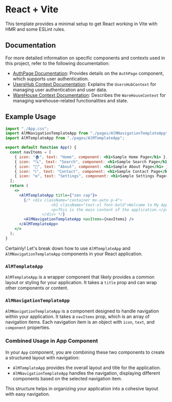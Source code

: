 # React + Vite

This template provides a minimal setup to get React working in Vite with HMR and some ESLint rules.

## Documentation

For more detailed information on specific components and contexts used in this project, refer to the following documentation:

- [AuthPage Documentation](./docs/pages/AuthPage.page.docs.md): Provides details on the `AuthPage` component, which supports user authentication.
- [UsersHub Context Documentation](./docs/contexts/UsersHub.context.docs.md): Explains the `UsersHubContext` for managing user authentication and user data.
- [WareHouse Context Documentation](./docs/contexts/WareHouse.context.docs.md): Describes the `WareHouseContext` for managing warehouse-related functionalities and state.

## Example Usage

```jsx
import "./App.css";
import AlMNavigationTemplateApp from "./pages/AlMNavigationTemplateApp";
import AlMTemplateApp from "./pages/AlMTemplateApp";

export default function App() {
  const navItems = [
    { icon: "🏠", text: "Home", component: <h1>Sample Home Page</h1> },
    { icon: "🔍", text: "Search", component: <h1>Sample Search Page</h1> },
    { icon: "📄", text: "About", component: <h1>Sample About Page</h1> },
    { icon: "📞", text: "Contact", component: <h1>Sample Contact Page</h1> },
    { icon: "⚙️", text: "Settings", component: <h1>Sample Settings Page</h1> },
  ];
  return (
    <>
      <AlMTemplateApp title={"zen cap"}>
        {/* <div className="container mx-auto p-4">
                    <h2 className="text-xl font-bold">Welcome to My Application</h2>
                    <p>This is the main content of the application.</p>
                </div> */}
        <AlMNavigationTemplateApp navItems={navItems} />
      </AlMTemplateApp>
    </>
  );
}
```

Certainly! Let's break down how to use `AlMTemplateApp` and `AlMNavigationTemplateApp` components in your React application.

### `AlMTemplateApp`

`AlMTemplateApp` is a wrapper component that likely provides a common layout or styling for your application. It takes a `title` prop and can wrap other components or content.

### `AlMNavigationTemplateApp`

`AlMNavigationTemplateApp` is a component designed to handle navigation within your application. It takes a `navItems` prop, which is an array of navigation items. Each navigation item is an object with `icon`, `text`, and `component` properties.

### Combined Usage in App Component

In your `App` component, you are combining these two components to create a structured layout with navigation:

- `AlMTemplateApp` provides the overall layout and title for the application.
- `AlMNavigationTemplateApp` handles the navigation, displaying different components based on the selected navigation item.

This structure helps in organizing your application into a cohesive layout with easy navigation.

